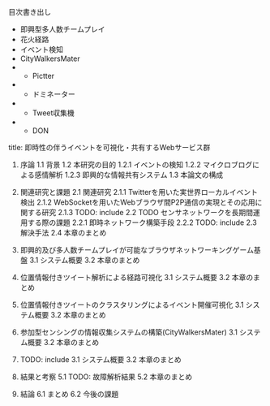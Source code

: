目次書き出し

* 即興型多人数チームプレイ
* 花火経路
* イベント検知
* CityWalkersMater
* - Pictter
* - ドミネーター
* - Tweet収集機
* - DON

title: 即時性の伴うイベントを可視化・共有するWebサービス群
1. 序論
    1.1 背景
    1.2 本研究の目的
        1.2.1 イベントの検知
        1.2.2 マイクロブログによる感情解析
        1.2.3 即興的な情報共有システム
    1.3 本論文の構成
2. 関連研究と課題
    2.1 関連研究
        2.1.1 Twitterを用いた実世界ローカルイベント検出
        2.1.2 WebSocketを用いたWebブラウザ間P2P通信の実現とその応用に関する研究
        2.1.3 TODO: include
    2.2 TODO センサネットワークを長期間運用する際の課題
        2.2.1 即時ネットワーク構築手段
        2.2.2 TODO: include
        2.3 解決手法
        2.4 本章のまとめ

3. 即興的及び多人数チームプレイが可能なブラウザネットワーキングゲーム基盤
    3.1 システム概要
    3.2 本章のまとめ
4. 位置情報付きツイート解析による経路可視化
    3.1 システム概要
    3.2 本章のまとめ
5. 位置情報付きツイートのクラスタリングによるイベント開催可視化
    3.1 システム概要
    3.2 本章のまとめ
6. 参加型センシングの情報収集システムの構築(CityWalkersMater)
    3.1 システム概要
    3.2 本章のまとめ
5. TODO: include
    3.1 システム概要
    3.2 本章のまとめ
7. 結果と考察
    5.1 TODO: 故障解析結果
    5.2 本章のまとめ
8. 結論
    6.1 まとめ
    6.2 今後の課題
